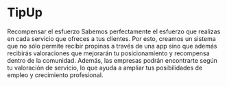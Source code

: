 # TipUp
Recompensar el esfuerzo
Sabemos perfectamente el esfuerzo que realizas en cada servicio que ofreces a tus clientes. Por esto, creamos un sistema que no sólo permite recibir propinas a través de una app sino que además recibirás valoraciones que mejorarán tu posicionamiento y recompensa dentro de la comunidad. Además, las empresas podrán encontrarte según tu valoración de servicio, lo que ayuda a ampliar tus posibilidades de empleo y crecimiento profesional.

